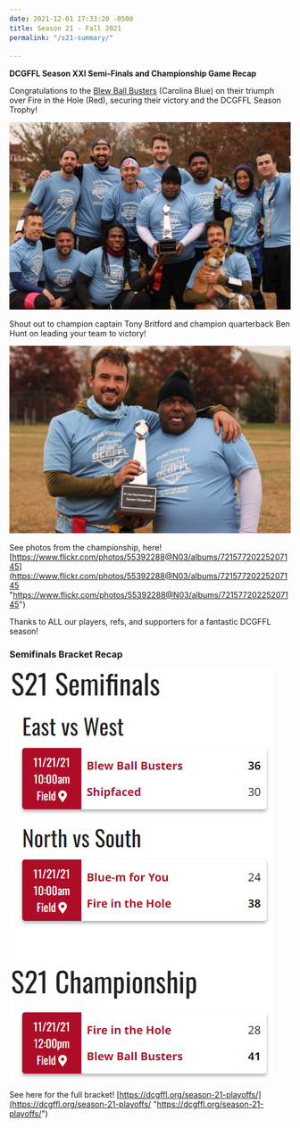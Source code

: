 ```yaml
---
date: 2021-12-01 17:33:20 -0500
title: Season 21 - Fall 2021
permalink: "/s21-summary/"

---
```

**DCGFFL Season XXI Semi-Finals and Championship Game Recap**

Congratulations to the [Blew Ball Busters](https://dcgffl.us16.list-manage.com/track/click?u=44f118b44c71d10ae3076bec3&id=db6ea2ae60&e=c3641de19c) (Carolina Blue) on their triumph over Fire in the Hole (Red), securing their victory and the DCGFFL Season Trophy!

![](/img/a39dffb9-c81a-4b6c-a585-6509e13a8c7b.jpeg)

Shout out to champion captain Tony Britford and champion quarterback Ben Hunt on leading your team to victory!

![](/img/0108e031-0c44-48d3-b5cb-173fd0092a1c.jpeg)

See photos from the championship, here! [https://www.flickr.com/photos/55392288@N03/albums/72157720225207145](https://www.flickr.com/photos/55392288@N03/albums/72157720225207145 "https://www.flickr.com/photos/55392288@N03/albums/72157720225207145")

Thanks to ALL our players, refs, and supporters for a fantastic DCGFFL season!

### Semifinals Bracket Recap

![](/img/s21_semifinals_results.PNG)

See here for the full bracket! [https://dcgffl.org/season-21-playoffs/](https://dcgffl.org/season-21-playoffs/ "https://dcgffl.org/season-21-playoffs/")